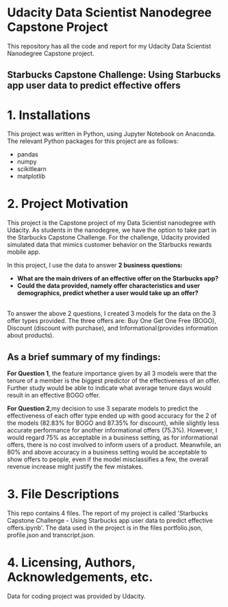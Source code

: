 
# Udacity Data Scientist Nanodegree Capstone Project
This repository has all the code and report for my Udacity Data Scientist Nanodegree Capstone project.


## Starbucks Capstone Challenge: Using Starbucks app user data to predict effective offers

# 1. Installations

This project was written in Python, using Jupyter Notebook on Anaconda. The relevant Python packages for this project are as follows:

* pandas
* numpy
* scikitlearn
* matplotlib

# 2. Project Motivation

This project is the Capstone project of my Data Scientist nanodegree with Udacity. As students in the nanodegree, we have the option to take part in the Starbucks Capstone Challenge. For the challenge, Udacity provided simulated data that mimics customer behavior on the Starbucks rewards mobile app.

In this project, I use the data to answer **2 business questions:**

* **What are the main drivers of an effective offer on the Starbucks app?**
* **Could the data provided, namely offer characteristics and user demographics, predict whether a user would take up an offer?** 
<br />
To answer the above 2 questions, I created 3 models for the data on the 3 offer types provided. The three offers are: Buy One Get One Free (BOGO), Discount (discount with purchase), and Informational (provides information about products).

## As a brief summary of my findings:

**For Question 1**, the feature importance given by all 3 models were that the tenure of a member is the biggest predictor of the effectiveness of an offer. Further study would be able to indicate what average tenure days would result in an effective BOGO offer.

**For Question 2**,my decision to use 3 separate models to predict the effectiveness of each offer type ended up with good accuracy for the 2 of the models (82.83% for BOGO and 87.35% for discount), while slightly less accurate performance for another informational offers (75.3%). However, I would regard 75% as acceptable in a business setting, as for informational offers, there is no cost involved to inform users of a product. Meanwhile, an 80% and above accuracy in a business setting would be acceptable to show offers to people, even if the model misclassifies a few, the overall revenue increase might justify the few mistakes.

# 3. File Descriptions
This repo contains 4 files. The report of my project is called 'Starbucks Capstone Challenge - Using Starbucks app user data to predict effective offers.ipynb'. The data used in the project is in the files portfolio.json, profile.json and transcript.json.

# 4. Licensing, Authors, Acknowledgements, etc.
Data for coding project was provided by Udacity.
